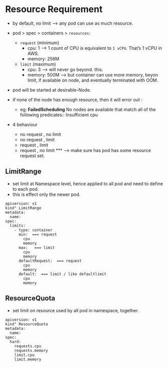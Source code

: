 # Resource Requirement

- by default, no limit --> any pod can use as much resource.
- pod > spec > containers > `resources`:
  - `request` (minimum)
    - cpu: 1  --> 1 count of CPU is equivalent to `1 vCPU`. That’s 1 vCPU in AWS.
    - memory: 256M
  - `limit` (maximum)
    - cpu: 3 --> will never go beyond. this.
    - memory: 500M --> but container can use more memory, beyon limit, if available on node, and eventually terminated with OOM.

- pod will be started at desirable-Node.
- if none of the node has enough resource, then it will error  out : 
  - eg: **FailedScheduling** No nodes are available that match all of the following predicates:: Insufficient cpu
- 4 behaviour
  - no request , no limit
  - no request , limit
  - request , limit
  - request , no limit  *** --> make sure has pod has some resource request set.

## LimitRange
- set limit at Namespace level, hence applied to all pod and need to define to each pod.
- this is effect only the newer pod.
```
apiversion: v1
kind" LimitRange
metadata:
  name: 
spec:
  limits:
    - type: container
      min:  === request
        cpu
        memory
      max:   === limit
        cpu
        memory 
      defaultRequest:  === request 
        cpu
        memory
      default:  === limit / like defaultlimit
        cpu
        memory
```
## ResourceQuota
- set limit on resource used by all pod in namespace, together.
```
apiversion: v1
kind" ResourceQuota
metadata:
  name: 
spec:
  hard:
    requests.cpu
    requests.memory
    limit.cpu
    limit.memory
    
```
